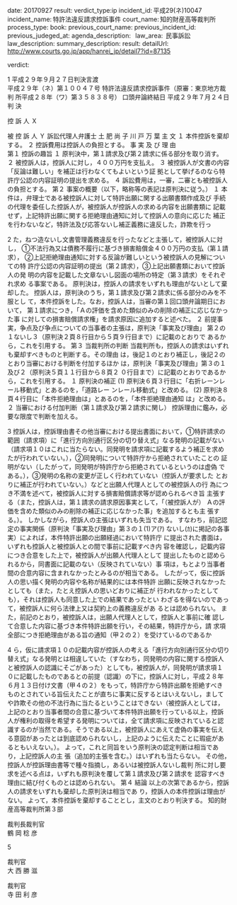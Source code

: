 
date: 20170927
result: 
verdict_type:ip
incident_id: 平成29(ネ)10047
incident_name: 特許法違反請求控訴事件
court_name: 知的財産高等裁判所
process_type:
book: 
previous_court_name:
previous_incident_id:
previous_judeged_at:
agenda_description:  
law_area:  民事訴訟
law_description: 
summary_description: 
result: 
detailUrl: http://www.courts.go.jp/app/hanrei_jp/detail7?id=87135

verdict:

 
 1 
平成２９年９月２７日判決言渡  
平成２９年（ネ）第１００４７号 特許法違反請求控訴事件（原審：東京地方裁判
所平成２８年（ワ）第３５８３８号） 
口頭弁論終結日 平成２９年７月２４日 
判 決 
 
控 訴 人 Ｘ 
 
被 控 訴 人 Ｙ 
訴訟代理人弁護士 土 肥 尚 子 
 川 戸 万 葉 
主 文 
１ 本件控訴を棄却する。 
２ 控訴費用は控訴人の負担とする。 
事 実 及 び 理 由  
第１ 控訴の趣旨 
１ 原判決中，第１請求及び第２請求に係る部分を取り消す。 
２ 被控訴人は，控訴人に対し，４００万円を支払え。 
３ 被控訴人が文書の内容「反論は難しい」を補正は行わなくてもよいという証
拠として挙げるのなら特許庁公認の内容証明の提出を求める。 
４ 訴訟費用は，一審，二審とも被控訴人の負担とする。 
第２ 事案の概要（以下，略称等の表記は原判決に従う。） 
１ 本件は，弁理士である被控訴人に対して特許出願に関する出願書類作成及び
手続の代理を委任した控訴人が，被控訴人が控訴人の求める内容を出願書類に
記載せず，上記特許出願に関する拒絶理由通知に対して控訴人の意向に応じた
補正を行わないなど，特許法及び応答ないし補正義務に違反した，詐欺を行っ
 
 2 
た，ねつ造ないし文書管理義務違反を行ったなどと主張して，被控訴人に対し，
①不法行為又は債務不履行に基づき損害賠償金４００万円の支払（第１請求），
②上記拒絶理由通知に対する反論が難しいという被控訴人の見解についての特
許庁公認の内容証明の提出（第２請求），③上記出願書類において控訴人の発
明の内容を記載した文章ないし図面の場所の特定（第３請求）をそれぞれ求め
る事案である。 
  原判決は，控訴人の請求をいずれも理由がないとして棄却した。 
控訴人は，原判決のうち，第１請求及び第２請求に係る部分のみを不服とし
て，本件控訴をした。なお，控訴人は，当審の第１回口頭弁論期日において，
第１請求につき，「Ａの評価を含めた類似のみの削除の補正に応じなかった事
に対しての損害賠償請求権」を請求原因に追加すると述べた。 
２ 前提事実，争点及び争点についての当事者の主張は，原判決「事実及び理由」
第２の１ないし３（原判決２頁８行目から５頁９行目まで）に記載のとおりで
あるから，これを引用する。 
第３ 当裁判所の判断 
当裁判所も，控訴人の請求はいずれも棄却すべきものと判断する。その理由
は，後記１のとおり補正し，後記２のとおり当審における判断を付加するほか
は，原判決「事実及び理由」第３の１及び２（原判決５頁１１行目から８頁２
０行目まで）に記載のとおりであるから，これを引用する。 
１ 原判決の補正 
(1) 原判決６頁３行目に「右折レーンレール移動式」とあるのを，「道路レー
ンレール移動式」と改める。 
(2) 原判決８頁４行目に「本件拒絶理由は」とあるのを，「本件拒絶理由通知
は」と改める。 
２ 当審における付加判断（第１請求及び第２請求に関し） 
 控訴理由に鑑み，必要な限度で判断を加える。 
 
 3 
 控訴人は，控訴理由書その他当審における提出書面において，①特許請求の
範囲（請求項）に「進行方向別通行区分の切り替え式」なる発明の記載がない
（請求項１０はこれに当たらない。同発明を請求項に記載するよう補正を求め
たが行われていない。），②同発明について特許庁から拒絶されていたことの
証明がない（したがって，同発明が特許庁から拒絶されているというのは虚偽
である。），③発明の名称の変更が正しく行われていない（控訴人が要求した
とおりに補正が行われていない。）などと出願人代理人としての被控訴人の行
為につき不満を述べて，被控訴人に対する損害賠償請求等が認められるべき旨
主張する（また，控訴人は，第１請求の請求原因事実として，「（被控訴人が）
Ａの評価を含めた類似のみの削除の補正に応じなかった事」を追加するとも主
張する。）。 
 しかしながら，控訴人の主張はいずれも失当である。 
すなわち，前記認定の事実関係（原判決「事実及び理由」第３の１(1)ア(ｱ)
ないし(ｶ)に掲記の各事実）によれば，本件特許出願の出願経過において特許庁
に提出された書面は，いずれも控訴人と被控訴人との間で事前に記載すべき内
容を確認し，記載内容につき合意をした上で，被控訴人が出願人代理人として
提出したものと認められるから，同書面に記載のない（反映されていない）事
項は，もとより当事者間の合意内容に含まれなかったとみるのが相当である。 
 したがって，仮に控訴人の思い描く発明の内容や名称が結果的には本件特許
出願に反映されなかったとしても（また，たとえ控訴人の思いどおりに補正が
行われなかったとしても），それは控訴人も同意した上での結果であったとい
わざるを得ないのであって，被控訴人に何ら法律上又は契約上の義務違反があ
るとは認められない。 
また，前記のとおり，被控訴人は，出願人代理人として，控訴人と事前に確
認して合意した内容に基づき本件特許出願を行い，その結果，特許庁から，請
求項全部につき拒絶理由がある旨の通知（甲２の２）を受けているのであるか
 
 4 
ら，仮に請求項１０の記載内容が控訴人の考える「進行方向別通行区分の切り
替え式」なる発明とは相違していた（すなわち，同発明の内容に関する控訴人
と被控訴人の認識にそごがあった）としても，被控訴人が，同発明が請求項１
０に記載したものであるとの前提（認識）の下に，控訴人に対し，平成２８年
６月１３日付け文書（甲４の２）をもって，特許庁から特許出願を拒絶すべき
ものとされている旨伝えたことが直ちに事実に反するとはいえないし，まして
や詐欺その他の不法行為に当たるということはできない（被控訴人としては，
上記のとおり当事者間の合意に基づいて本件特許出願を行っている以上，控訴
人が権利の取得を希望する発明については，全て請求項に反映されていると認
識するのが当然である。そうである以上，被控訴人にあえて虚偽の事実を伝え
る意図があったとは到底認められないし，上記のように伝えたことに瑕疵があ
るともいえない。）。 
 よって，これと同旨をいう原判決の認定判断は相当であり，上記控訴人の主
張（追加的主張を含む。）はいずれも当たらない。 
 その他，控訴人が控訴理由書等で種々指摘し，あるいは被控訴人ないし裁判
所に対し要求を述べる点は，いずれも原判決を覆して第１請求及び第２請求を
認容すべき理由に結び付くものとは認められない。 
第４ 結論 
 以上の次第であるから，控訴人の請求をいずれも棄却した原判決は相当であ
り，控訴人の本件控訴は理由がない。 
 よって，本件控訴を棄却することとし，主文のとおり判決する。 
知的財産高等裁判所第３部 
 
 
裁判長裁判官                      
     鶴   岡   稔   彦 
 
 5 
 
 
 
裁判官                      
     大   西   勝   滋 
 
 
 
裁判官                      
     寺   田   利   彦 

                    